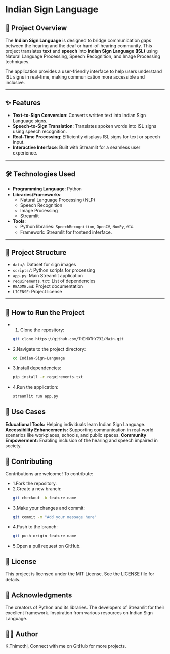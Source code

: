 # Indian Sign Language

## 📖 Project Overview
The **Indian Sign Language** is designed to bridge communication gaps between the hearing and the deaf or hard-of-hearing community. This project translates **text** and **speech** into **Indian Sign Language (ISL)** using Natural Language Processing, Speech Recognition, and Image Processing techniques.

The application provides a user-friendly interface to help users understand ISL signs in real-time, making communication more accessible and inclusive.

---

## ✨ Features
- **Text-to-Sign Conversion**: Converts written text into Indian Sign Language signs.
- **Speech-to-Sign Translation**: Translates spoken words into ISL signs using speech recognition.
- **Real-Time Processing**: Efficiently displays ISL signs for text or speech input.
- **Interactive Interface**: Built with Streamlit for a seamless user experience.

---

## 🛠️ Technologies Used
- **Programming Language**: Python  
- **Libraries/Frameworks**:
  - Natural Language Processing (NLP)
  - Speech Recognition
  - Image Processing
  - Streamlit
- **Tools**:  
  - Python libraries: `SpeechRecognition`, `OpenCV`, `NumPy`, etc.
  - Framework: Streamlit for frontend interface.

---

## 📂 Project Structure

- `data/`: Dataset for sign images  
- `scripts/`: Python scripts for processing  
- `app.py`: Main Streamlit application  
- `requirements.txt`: List of dependencies  
- `README.md`: Project documentation  
- `LICENSE`: Project license  

---

## 🚀 How to Run the Project
- 1. Clone the repository:
    ```bash
    git clone https://github.com/THIMOTHY732/Main.git
    ```
   
- 2.Navigate to the project directory:
    ```bash
    cd Indian-Sign-Language
    ```
- 3.Install dependencies:
    ```bash
  pip install -r requirements.txt
    ```
- 4.Run the application:
    ```bash
   streamlit run app.py
    ```

## 🌟 Use Cases
**Educational Tools:** Helping individuals learn Indian Sign Language.
**Accessibility Enhancements:** Supporting communication in real-world scenarios like workplaces, schools, and public spaces.
**Community Empowerment:** Enabling inclusion of the hearing and speech impaired in society.

## 🤝 Contributing
Contributions are welcome!
To contribute:
- 1.Fork the repository.
- 2.Create a new branch:
     ```bash
    git checkout -b feature-name
    ```
- 3.Make your changes and commit:
    ```bash
    git commit -m "Add your message here"
    ```
- 4.Push to the branch:
    ```bash
    git push origin feature-name
    ```
- 5.Open a pull request on GitHub.

## 📜 License
This project is licensed under the MIT License. See the LICENSE file for details.

## 🙌 Acknowledgments
The creators of Python and its libraries.
The developers of Streamlit for their excellent framework.
Inspiration from various resources on Indian Sign Language.

## 🧑‍💻 Author
K.Thimothi,
Connect with me on GitHub for more projects.
  








